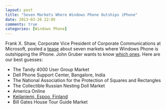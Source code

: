 ```yaml
---
layout: post
title: "Seven Markets Where Windows Phone Outships iPhone"
date: 2013-03-26 22:05
comments: true
categories: [Windows Phone]
---
```

Frank X. Shaw, Corporate Vice President of Corporate Communications at Microsoft, posted a [tease](http://blogs.technet.com/b/microsoft_blog/archive/2013/03/26/looking-back-and-springing-ahead.aspx) about seven markets where Windows Phone is outshipping the iPhone. John Gruber wants to know [which ones](http://daringfireball.net/linked/2013/03/26/seven). Here are our best guesses:

- The Tandy 4000 User Group Market
- Dell Phone Support Center, Bangalore, India
- The National Association for the Protection of Squares and Rectangles
- The Collectible Russian Nesting Doll Market
- America Online
- [Keilaniemi, Espoo, Finland](https://maps.google.com/maps?cid=11014744828968295042)
- Bill Gates House Tour Guide Market
